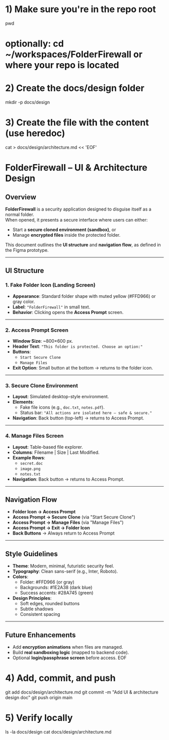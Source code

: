# 1) Make sure you're in the repo root
pwd
# optionally: cd ~/workspaces/FolderFirewall or where your repo is located

# 2) Create the docs/design folder
mkdir -p docs/design

# 3) Create the file with the content (use heredoc)
cat > docs/design/architecture.md << 'EOF'
# FolderFirewall – UI & Architecture Design

## Overview
**FolderFirewall** is a security application designed to disguise itself as a normal folder.  
When opened, it presents a secure interface where users can either:
- Start a **secure cloned environment (sandbox)**, or
- Manage **encrypted files** inside the protected folder.

This document outlines the **UI structure** and **navigation flow**, as defined in the Figma prototype.

---

## UI Structure

### 1. Fake Folder Icon (Landing Screen)
- **Appearance**: Standard folder shape with muted yellow (#FFD966) or gray color.
- **Label**: `"FolderFirewall"` in small text.
- **Behavior**: Clicking opens the **Access Prompt** screen.

---

### 2. Access Prompt Screen
- **Window Size**: ~800×600 px.
- **Header Text**: `"This folder is protected. Choose an option:"`
- **Buttons**:
  - `Start Secure Clone`
  - `Manage Files`
- **Exit Option**: Small button at the bottom → returns to the folder icon.

---

### 3. Secure Clone Environment
- **Layout**: Simulated desktop-style environment.
- **Elements**:
  - Fake file icons (e.g., `doc.txt`, `notes.pdf`).
  - Status bar: `"All actions are isolated here — safe & secure."`
- **Navigation**: Back button (top-left) → returns to Access Prompt.

---

### 4. Manage Files Screen
- **Layout**: Table-based file explorer.
- **Columns**: Filename | Size | Last Modified.
- **Example Rows**:
  - `secret.doc`
  - `image.png`
  - `notes.txt`
- **Navigation**: Back button → returns to Access Prompt.

---

## Navigation Flow
- **Folder Icon → Access Prompt**
- **Access Prompt → Secure Clone** (via "Start Secure Clone")
- **Access Prompt → Manage Files** (via "Manage Files")
- **Access Prompt → Exit → Folder Icon**
- **Back Buttons** → Always return to Access Prompt

---

## Style Guidelines
- **Theme**: Modern, minimal, futuristic security feel.
- **Typography**: Clean sans-serif (e.g., Inter, Roboto).
- **Colors**:
  - Folder: #FFD966 (or gray)
  - Backgrounds: #1E2A38 (dark blue)
  - Success accents: #28A745 (green)
- **Design Principles**:
  - Soft edges, rounded buttons
  - Subtle shadows
  - Consistent spacing

---

## Future Enhancements
- Add **encryption animations** when files are managed.
- Build **real sandboxing logic** (mapped to backend code).
- Optional **login/passphrase screen** before access.
EOF

# 4) Add, commit, and push
git add docs/design/architecture.md
git commit -m "Add UI & architecture design doc"
git push origin main

# 5) Verify locally
ls -la docs/design
cat docs/design/architecture.md
